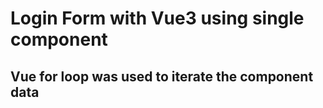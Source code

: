 # Login Form with Vue3 using single component
## Vue for loop was used to iterate the component data
